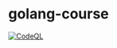 # golang-course

[![CodeQL](https://github.com/harshakp06/golang-course/actions/workflows/github-code-scanning/codeql/badge.svg)](https://github.com/harshakp06/golang-course/actions/workflows/github-code-scanning/codeql)
